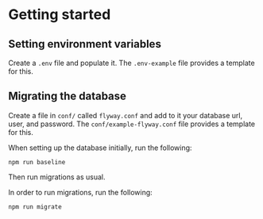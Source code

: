 # Getting started

## Setting environment variables
Create a `.env` file and populate it. The `.env-example` file provides a template for this.

## Migrating the database
Create a file in `conf/` called `flyway.conf` and add to it your database url, user, and password. The `conf/example-flyway.conf` file provides a template for this.

When setting up the database initially, run the following:
```
npm run baseline
```
Then run migrations as usual.

In order to run migrations, run the following:
```
npm run migrate
```
